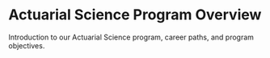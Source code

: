 # Actuarial Science Program Overview

Introduction to our Actuarial Science program, career paths, and program objectives.

<!-- Add Actuarial Science program overview content here -->